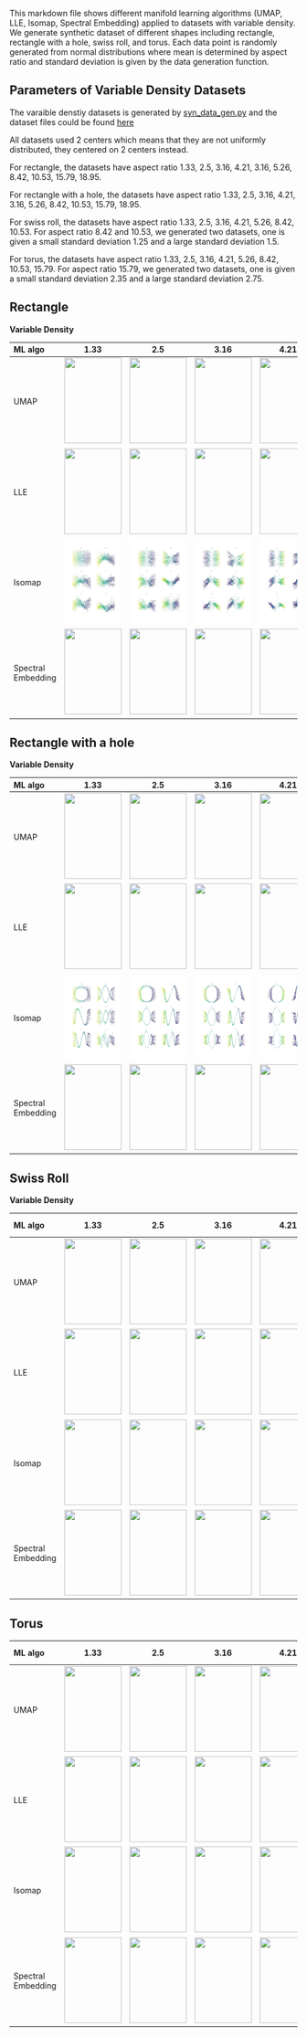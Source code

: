 This markdown file shows different manifold learning algorithms (UMAP, LLE, Isomap, Spectral Embedding) applied to datasets with variable density. We generate synthetic dataset of different shapes including rectangle, rectangle with a hole, swiss roll, and torus. Each data point is randomly generated from normal distributions where mean is determined by aspect ratio and standard deviation is given by the data generation function.

Parameters of Variable Density Datasets
---------------------------------------
The varaible denstiy datasets is generated by [syn_data_gen.py](https://github.com/mk322/manifold-learning-examples/blob/main/synthetic-data-code/syn_data_gen.py) and the dataset files could be found [here](https://github.com/mk322/manifold-learning-examples/tree/main/synthetic-data-file/variable-density-datasets) 

All datasets used 2 centers which means that they are not uniformly distributed, they centered on 2 centers instead. 

For rectangle, the datasets have aspect ratio 1.33, 2.5, 3.16, 4.21, 3.16, 5.26, 8.42, 10.53, 15.79, 18.95. 

For rectangle with a hole, the datasets have aspect ratio 1.33, 2.5, 3.16, 4.21, 3.16, 5.26, 8.42, 10.53, 15.79, 18.95. 

For swiss roll, the datasets have aspect ratio 1.33, 2.5, 3.16, 4.21, 5.26, 8.42, 10.53. For aspect ratio 8.42 and 10.53, we generated two datasets, one is given a small standard deviation 1.25 and a large standard deviation 1.5.

For torus, the datasets have aspect ratio 1.33, 2.5, 3.16, 4.21, 5.26, 8.42, 10.53, 15.79. For aspect ratio 15.79, we generated two datasets, one is given a small standard deviation 2.35 and a large standard deviation 2.75.




Rectangle
---------

**Variable Density**

| ML algo | 1.33    | 2.5    | 3.16 | 4.21 | 5.26 | 8.42 | 10.53 | 15.79 | 18.95  |
| :---    | :----:| :---: |   :----:    |   :----:    |    :----:    |    :----:    |    :----:    |    :----:    |    :----:    |
| UMAP    | <img src =https://user-images.githubusercontent.com/81238710/216546349-29623b8b-45ef-4d41-b592-3c683596a07a.jpeg width="100" height="150"> | <img src =https://user-images.githubusercontent.com/81238710/216546417-ee22702c-f7ee-4928-813b-17dc115ffc79.jpeg width="100" height="150"> | <img src =https://user-images.githubusercontent.com/81238710/216546276-7329ff69-f366-4894-8dd1-704d451c1319.jpeg width="100" height="150"> | <img src =https://user-images.githubusercontent.com/81238710/216546062-e937859f-1c8a-4737-9ecb-80f2a211cf5a.jpeg width="100" height="150"> | <img src =https://user-images.githubusercontent.com/81238710/216545994-f7cb5e4a-614b-4660-a277-8619e8a8aae1.jpeg width="100" height="150"> | <img src =https://user-images.githubusercontent.com/81238710/216545901-d9b27e1c-d50c-4897-b3ba-3ddeb0f91b16.jpeg width="100" height="150"> | <img src =https://user-images.githubusercontent.com/81238710/216545833-cc521e3c-ab21-4794-96e4-b945078bc238.jpeg width="100" height="150"> | <img src =https://user-images.githubusercontent.com/81238710/216545407-3d19b4ac-206c-4698-b255-e40fbd743e07.jpeg width="100" height="150"> | <img src =https://user-images.githubusercontent.com/81238710/216545276-d1e75b3d-cb69-4de5-bec0-8744ef2a27f4.jpeg width="100" height="150"> |
| LLE    | <img src =https://user-images.githubusercontent.com/91905313/217168170-ad1b3859-bed7-4108-9983-6b8c40649e3d.jpg width="100" height="150"> | <img src =https://user-images.githubusercontent.com/91905313/217168341-17740623-4115-4780-b2f9-aad92cd691d8.jpg width="100" height="150"> | <img src =https://user-images.githubusercontent.com/91905313/217168312-b37d99dd-7d3b-4cdf-bc43-246adf4e2ffe.jpg width="100" height="150"> | <img src =https://user-images.githubusercontent.com/91905313/217168279-2d9dae26-cebf-417c-ae4b-009a468b0551.jpg width="100" height="150"> | <img src =https://user-images.githubusercontent.com/91905313/217168263-53b5dd1a-3edb-434d-b9e1-245f78a0e0b3.jpg width="100" height="150"> | <img src =https://user-images.githubusercontent.com/91905313/217168244-5d5fb55e-d77d-44a3-8884-9ba4335ef019.jpg width="100" height="150"> | <img src =https://user-images.githubusercontent.com/91905313/217168329-d0a9d153-e417-4298-99f2-a41e602afcd5.jpg width="100" height="150"> | <img src =https://user-images.githubusercontent.com/91905313/217168225-a59ceac8-2131-40d5-a17f-91692b4ec34a.jpg width="100" height="150"> | <img src =https://user-images.githubusercontent.com/91905313/217168216-58f14b9d-b530-4ce1-96c8-32f4344d6d4d.jpg width="100" height="150"> |
| Isomap |<img src = aspect-ratio-plots/Isomap/variable_density/Rectangle/Non-uniform_rect_n6935_dim20_a4b3_2Centers_sd0.75_x.jpg width="100" height="150">|<img src = aspect-ratio-plots/Isomap/variable_density/Rectangle/Non-uniform_rect_n7267_dim20_a5b2_2Centers_sd0.5714285714285714_x.jpg width="100" height="150">|<img src = aspect-ratio-plots/Isomap/variable_density/Rectangle/Non-uniform_rect_n7107_dim20_a6b1.9_2Centers_sd0.5937499999999999_x.jpg width="100" height="150">|<img src = aspect-ratio-plots/Isomap/variable_density/Rectangle/Non-uniform_rect_n6861_dim20_a8b1.9_2Centers_sd0.6586666666666666_x.jpg width="100" height="150">|<img src = aspect-ratio-plots/Isomap/variable_density/Rectangle/Non-uniform_rect_n6370_dim20_a10b1.9_2Centers_sd0.76_x.jpg width="100" height="150">|<img src = aspect-ratio-plots/Isomap/variable_density/Rectangle/Non-uniform_rect_n6058_dim20_a16b1.9_2Centers_sd1.2666666666666666_x.jpg width="100" height="150">|<img src = aspect-ratio-plots/Isomap/variable_density/Rectangle/Non-uniform_rect_n7193_dim20_a20b1.9_2Centers_sd1.4869565217391305_x.jpg width="100" height="150">|<img src = aspect-ratio-plots/Isomap/variable_density/Rectangle/Non-uniform_rect_n5824_dim20_a30b1.9_2Centers_sd1.9_x.jpg width="100" height="150">|<img src = aspect-ratio-plots/Isomap/variable_density/Rectangle/Non-uniform_rect_n5170_dim20_a36b1.9_2Centers_sd2.5999999999999996_x.jpg width="100" height="150">|
| Spectral Embedding | <img src =https://user-images.githubusercontent.com/81238710/216730187-13576e81-5eaf-42b3-9ae2-5da01cced549.jpeg width="100" height="150"> | <img src =https://user-images.githubusercontent.com/81238710/216730191-1acd6a87-6ddd-484c-87d2-59e10688af62.jpeg width="100" height="150"> | <img src =https://user-images.githubusercontent.com/81238710/216730198-2ae7cc63-b5ca-48de-8931-f5b6cfe804c8.jpeg width="100" height="150"> | <img src =https://user-images.githubusercontent.com/81238710/216730208-b79c1547-e471-4683-82e4-8875cb62181e.jpeg width="100" height="150"> | <img src =https://user-images.githubusercontent.com/81238710/216730218-92ab4edd-528b-462e-8727-d19aea9fbcc3.jpeg width="100" height="150"> | <img src =https://user-images.githubusercontent.com/81238710/216730224-32094d15-6bf0-4aab-9ec5-6ec412a4b495.jpeg width="100" height="150"> | <img src =https://user-images.githubusercontent.com/81238710/216730230-658e0918-39cb-400b-b5bb-1988947d5887.jpeg width="100" height="150"> | <img src =https://user-images.githubusercontent.com/81238710/216730235-ba8e6c3d-06e6-415e-bf2e-21864b196abb.jpeg width="100" height="150"> | <img src =https://user-images.githubusercontent.com/81238710/216730241-47506402-a39b-4ba8-bfcc-739fe65f3b55.jpeg width="100" height="150"> |

Rectangle with a hole
---------

**Variable Density**

| ML algo | 1.33       | 2.5       | 3.16 | 4.21 | 5.26 | 8.42 | 10.53 | 15.79 | 18.95  |
| :---    |    :----:   |   :---: |   :----:    |   :----:    |    :----:    |    :----:    |    :----:    |    :----:    |    :----:    |
| UMAP    | <img src =https://user-images.githubusercontent.com/81238710/216550025-03ef7a7e-f67d-4680-85b9-388b5c2c4d19.jpeg width="100" height="150"> | <img src =https://user-images.githubusercontent.com/81238710/216550007-75de9383-c445-403a-8ba4-7f840951a75d.jpeg width="100" height="150"> | <img src =https://user-images.githubusercontent.com/81238710/216550041-9c12e7ae-fbd2-457e-842d-25dba736ca7f.jpeg width="100" height="150"> | <img src =https://user-images.githubusercontent.com/81238710/216550056-06a6f651-982e-42ed-9c34-00e0144a5d7f.jpeg width="100" height="150"> | <img src =https://user-images.githubusercontent.com/81238710/216550877-01e949ae-fd7b-4a25-82f4-171284e9af1e.jpeg width="100" height="150"> | <img src =https://user-images.githubusercontent.com/81238710/216550907-41bcfb23-9d79-454f-9e1c-b3eb79210e4a.jpeg width="100" height="150"> | <img src =https://user-images.githubusercontent.com/81238710/216550932-3e99cfae-d819-444e-b2fc-fd508a9fac77.jpeg width="100" height="150"> |  <img src =https://user-images.githubusercontent.com/81238710/216550963-a4585670-45e9-4819-b366-31644e5dc8e0.jpeg width="100" height="150"> | <img src =https://user-images.githubusercontent.com/81238710/216550979-809a1612-364a-4431-83c4-1895e3395e7d.jpeg width="100" height="150"> |
| LLE    | <img src =https://user-images.githubusercontent.com/91905313/217172087-4e96604a-7c4e-4e27-9127-d37e24bf4859.jpg width="100" height="150"> | <img src =https://user-images.githubusercontent.com/91905313/217172112-1147aab6-41f3-424d-8974-08384140dae7.jpg width="100" height="150"> | <img src =https://user-images.githubusercontent.com/91905313/217172133-27cd5197-dabc-4e65-a5a2-9534e52b410b.jpg width="100" height="150"> | <img src =https://user-images.githubusercontent.com/91905313/217172163-7befa458-5dda-4df6-ab91-d96056f4a95c.jpg width="100" height="150"> | <img src =https://user-images.githubusercontent.com/91905313/217172183-7fbadd7b-ccd0-4615-a7cc-fed395306eb5.jpg width="100" height="150"> | <img src =https://user-images.githubusercontent.com/91905313/217172205-8fdbcbc4-24e5-4c43-bc84-4ed2fb83cded.jpg width="100" height="150"> | <img src =https://user-images.githubusercontent.com/91905313/217172230-26efc21e-187f-4d97-b0d7-d4e2f07ad483.jpg width="100" height="150"> | <img src =https://user-images.githubusercontent.com/91905313/217172251-4cc7c6ef-9d8e-4e31-a69e-e7b7d1001a62.jpg width="100" height="150"> | <img src =https://user-images.githubusercontent.com/91905313/217172266-ba6fd36b-4afa-4601-9776-dc30834f6f12.jpg width="100" height="150"> |
| Isomap |<img src = aspect-ratio-plots/Isomap/variable_density/RectangleHole/Non-uniform_rectHole_n4970_dim20_a4b3_2Centers_sd0.75_x.jpg width="100" height="150">|<img src = aspect-ratio-plots/Isomap/variable_density/RectangleHole/Non-uniform_rectHole_n5506_dim20_a5b2_2Centers_sd0.5714285714285714_x.jpg width="100" height="150">|<img src = aspect-ratio-plots/Isomap/variable_density/RectangleHole/Non-uniform_rectHole_n5466_dim20_a6b1.9_2Centers_sd0.5937499999999999_x.jpg width="100" height="150">|<img src = aspect-ratio-plots/Isomap/variable_density/RectangleHole/Non-uniform_rectHole_n5365_dim20_a8b1.9_2Centers_sd0.6586666666666666_x.jpg width="100" height="150">|<img src = aspect-ratio-plots/Isomap/variable_density/RectangleHole/Non-uniform_rectHole_n5059_dim20_a10b1.9_2Centers_sd0.76_x.jpg width="100" height="150">|<img src = aspect-ratio-plots/Isomap/variable_density/RectangleHole/Non-uniform_rectHole_n4887_dim20_a16b1.9_2Centers_sd1.2666666666666666_x.jpg width="100" height="150">|<img src = aspect-ratio-plots/Isomap/variable_density/RectangleHole/Non-uniform_rectHole_n5815_dim20_a20b1.9_2Centers_sd1.4869565217391305_x.jpg width="100" height="150">|<img src = aspect-ratio-plots/Isomap/variable_density/RectangleHole/Non-uniform_rectHole_n4746_dim20_a30b1.9_2Centers_sd1.9_x.jpg width="100" height="150">|<img src = aspect-ratio-plots/Isomap/variable_density/RectangleHole/Non-uniform_rectHole_n4255_dim20_a36b1.9_2Centers_sd2.5999999999999996_x.jpg width="100" height="150">|
| Spectral Embedding | <img src =https://user-images.githubusercontent.com/81238710/216730659-a3ead39f-db5f-4a15-93c0-a30b2dc1e0b9.jpeg width="100" height="150"> | <img src =https://user-images.githubusercontent.com/81238710/216730670-48d38d43-eb3a-4387-822a-ab424bb2be0a.jpeg width="100" height="150"> | <img src =https://user-images.githubusercontent.com/81238710/216730675-736b924b-b346-4b9d-9c5f-814517c5fb70.jpeg width="100" height="150"> | <img src =https://user-images.githubusercontent.com/81238710/216730687-588a4194-ab34-49b9-89b0-ca7caec524b6.jpeg width="100" height="150"> | <img src =https://user-images.githubusercontent.com/81238710/216730700-ee390eee-ae59-4daa-ad0f-e27001c119ca.jpeg width="100" height="150"> | <img src =https://user-images.githubusercontent.com/81238710/216730706-ea917f2b-8029-40b4-ae86-10ec19f25b88.jpeg width="100" height="150"> | <img src =https://user-images.githubusercontent.com/81238710/216730712-9a1cf2c4-7de6-430c-ba3d-6b8c7efba068.jpeg width="100" height="150"> |  <img src =https://user-images.githubusercontent.com/81238710/216730719-6c83084f-6074-46e8-87cf-d3cb37e9b71a.jpeg width="100" height="150"> | <img src =https://user-images.githubusercontent.com/81238710/216730724-602ad2d5-8b73-4e62-b7b1-a50243105f7d.jpeg width="100" height="150"> |

Swiss Roll
---------

**Variable Density**

| ML algo | 1.33 | 2.5 | 3.16 | 4.21 | 5.26  | 8.42 small sd| 8.42 large sd | 10.53 small sd| 10.53 large sd  |
| :---    |    :----:   |   :---: |   :----:    |   :----:    |    :----:    |    :----:    |    :----:    |    :----:    |    :----:    |
| UMAP    | <img src =https://user-images.githubusercontent.com/81238710/216551700-ea616003-c13a-44e2-a1c6-b1278e47b2bc.jpeg width="100" height="150"> | <img src =https://user-images.githubusercontent.com/81238710/216551722-5083adf4-d268-4b47-a78c-1743e218e03c.jpeg width="100" height="150"> | <img src =https://user-images.githubusercontent.com/81238710/216551734-bebed870-4b5f-4818-8c91-560142d414ec.jpeg width="100" height="150"> | <img src =https://user-images.githubusercontent.com/81238710/216551750-322be775-c15c-4fde-9a45-c3a760637cdf.jpeg width="100" height="150"> | <img src =https://user-images.githubusercontent.com/81238710/216551768-006e2e7a-b9ca-449a-b15f-48c5324d7993.jpeg width="100" height="150"> | <img src =https://user-images.githubusercontent.com/81238710/216551789-d3ddd2e7-b97b-4aa1-82b1-715e148e42d2.jpeg width="100" height="150"> | <img src =https://user-images.githubusercontent.com/81238710/216685429-013e6e64-a5e6-4ef3-9f49-25b4b7e6fa5d.jpeg width="100" height="150"> |  <img src =https://user-images.githubusercontent.com/81238710/216685460-179d3d99-15a5-4a20-b3cc-6f4bb3c59220.jpeg width="100" height="150"> | <img src =https://user-images.githubusercontent.com/81238710/216685445-43bc78a1-8d8d-4b24-b702-94267f5353e7.jpeg width="100" height="150"> |
| LLE    | <img src =https://user-images.githubusercontent.com/91905313/217174351-e1cd3f37-481c-44ec-be76-674eb180ecb0.jpg width="100" height="150"> | <img src =https://user-images.githubusercontent.com/91905313/217174583-61b5103b-bdaa-402f-992e-2c7594f77371.jpg width="100" height="150"> | <img src =https://user-images.githubusercontent.com/91905313/217174554-dec9c048-51a6-4421-a405-062c115a220b.jpg width="100" height="150"> | <img src =https://user-images.githubusercontent.com/91905313/217174386-6b92961f-609b-4fff-a36b-26b865e515f8.jpg width="100" height="150"> | <img src =https://user-images.githubusercontent.com/91905313/217174530-aa155b1a-d6b0-46da-bea3-f2bb81e7a08b.jpg width="100" height="150"> | <img src =https://user-images.githubusercontent.com/91905313/217174490-a1dfdefa-9172-4aa7-ac2d-ae07cc2625bb.jpg width="100" height="150"> | <img src =https://user-images.githubusercontent.com/91905313/217174659-7311994e-1ae8-4540-ae3d-0f763b7a2fe6.jpg width="100" height="150"> |  <img src =https://user-images.githubusercontent.com/91905313/217174409-16fb4376-4d1b-44c5-b68d-a7d26e5dd834.jpg width="100" height="150"> | <img src =https://user-images.githubusercontent.com/91905313/217174624-527387e5-e0fa-4825-aa3f-cb49f807a216.jpg width="100" height="150"> |
| Isomap    | <img src =https://user-images.githubusercontent.com/81238710/216726670-1e0a45f7-67d8-47f0-baa2-7bed7f5d4a47.jpeg width="100" height="150"> | <img src =https://user-images.githubusercontent.com/81238710/216726580-5b681180-7410-4c35-8352-9b8f10d8b0e3.jpeg width="100" height="150"> | <img src =https://user-images.githubusercontent.com/81238710/216726592-0e7690e6-a03c-4337-9ed6-5c69b2f7b995.jpeg width="100" height="150"> | <img src =https://user-images.githubusercontent.com/81238710/216726649-79030b91-db78-45fa-9d04-4f7b8399049f.jpeg width="100" height="150"> | <img src =https://user-images.githubusercontent.com/81238710/216726607-2c0dc4f1-80ad-498f-90c6-a16fb68b26b6.jpeg width="100" height="150"> | <img src =https://user-images.githubusercontent.com/81238710/216726617-7d4715ab-72d1-44b6-aa5c-1f2f9707aef9.jpeg width="100" height="150"> | <img src =https://user-images.githubusercontent.com/81238710/216726554-596a87ad-d56c-4ed1-a10a-a4a39b7a3504.jpeg width="100" height="150"> |  <img src =https://user-images.githubusercontent.com/81238710/216726628-9fae0e14-998c-4cca-bbf8-cf5691c86aae.jpeg width="100" height="150"> | <img src =https://user-images.githubusercontent.com/81238710/216726570-6126b636-cf26-4ad0-87cc-9fd37a238199.jpeg width="100" height="150"> |
| Spectral Embedding | <img src =https://user-images.githubusercontent.com/81238710/216731054-65de4e5a-736b-4297-89b5-d7096b711a74.jpeg width="100" height="150"> | <img src =https://user-images.githubusercontent.com/81238710/216731066-13d12723-bc53-4b2e-8465-a774af186f7d.jpeg width="100" height="150"> | <img src =https://user-images.githubusercontent.com/81238710/216731076-b7498fc9-de71-45bb-9e00-670ded1c4e5a.jpeg width="100" height="150"> | <img src =https://user-images.githubusercontent.com/81238710/216731082-4e7979b3-9817-44ec-8482-405a78e4965d.jpeg width="100" height="150"> | <img src =https://user-images.githubusercontent.com/81238710/216731088-97bb2349-3829-45f6-b861-9bca82261ee7.jpeg width="100" height="150"> | <img src =https://user-images.githubusercontent.com/81238710/216731095-fc826375-4bdf-4eda-8437-ef921f337b2c.jpeg width="100" height="150"> | <img src =https://user-images.githubusercontent.com/81238710/216731150-cef3f400-2eed-4c86-83f9-468cb1bd25f0.jpeg width="100" height="150"> |  <img src =https://user-images.githubusercontent.com/81238710/216731110-4b74f161-8ae3-455b-89e5-5cf6bceec1c6.jpeg width="100" height="150"> | <img src =https://user-images.githubusercontent.com/81238710/216731130-379f45f3-3620-4280-b896-1cf728940dd2.jpeg width="100" height="150"> |

Torus
---------


| ML algo | 1.33       | 2.5       | 3.16 | 4.21 | 5.26 | 8.42 | 10.53  | 15.79 small sd| 15.79 large sd  |
| :---    |    :----:   |   :---: |   :----:    |   :----:    |    :----:    |    :----:    |    :----:    |    :----:    |    :----:    |
| UMAP    | <img src =https://user-images.githubusercontent.com/81238710/216723979-991b1df3-2800-423a-a9bd-73388993477c.jpeg width="100" height="150"> | <img src =https://user-images.githubusercontent.com/81238710/216724082-1ea6c491-5244-4995-9135-9a658da9bb55.jpeg width="100" height="150"> | <img src =https://user-images.githubusercontent.com/81238710/216723939-b0a14025-7896-4865-8822-b162f71c4308.jpeg width="100" height="150"> | <img src =https://user-images.githubusercontent.com/81238710/216724005-231e4953-e3d5-4ec4-bfa1-23b06f09ac07.jpeg width="100" height="150"> | <img src =https://user-images.githubusercontent.com/81238710/216724050-aa02095c-717b-42d2-b859-3455a4e322f7.jpeg width="100" height="150"> | <img src =https://user-images.githubusercontent.com/81238710/216723933-6e671dc6-0952-40dd-ae01-2a694ea6cae7.jpeg width="100" height="150"> | <img src =https://user-images.githubusercontent.com/81238710/216723959-d6d07faf-3185-4cb5-a131-1c4a07e4f2d1.jpeg width="100" height="150"> |  <img src =https://user-images.githubusercontent.com/81238710/216724113-ad6b230f-6370-4f9b-811f-e5d96b9e5cb4.jpeg width="100" height="150"> | <img src =https://user-images.githubusercontent.com/81238710/216724136-b67b2879-aae6-48ff-a7c1-5984e854e1ff.jpeg width="100" height="150"> |
| LLE    | <img src =https://user-images.githubusercontent.com/91905313/217187921-edca6da4-2ed2-44af-958f-215424e8092d.png width="100" height="150"> | <img src =https://user-images.githubusercontent.com/91905313/217187932-a75618db-e4b9-4d25-a862-cbe2bd299647.png width="100" height="150"> | <img src =https://user-images.githubusercontent.com/91905313/217187942-25ebfbbd-170a-4219-9a8f-faaa80e2646b.png width="100" height="150"> | <img src =https://user-images.githubusercontent.com/91905313/217187956-dccafc73-ab12-45ed-be59-e6d56563bcb9.png width="100" height="150"> | <img src =https://user-images.githubusercontent.com/91905313/217187975-3217e0a2-95ae-4f66-a438-0e785f1673ce.png width="100" height="150"> | <img src =https://user-images.githubusercontent.com/91905313/217187991-d7da1cde-bb15-4fcb-a08e-2d6536d65194.png width="100" height="150"> | <img src =https://user-images.githubusercontent.com/91905313/217188009-4c5235bc-8f0a-4596-ac46-d7536f0e4a82.png width="100" height="150"> | <img src =https://user-images.githubusercontent.com/91905313/217188025-24b4031e-309c-42b3-b311-4071ba066fd2.png width="100" height="150"> | <img src =https://user-images.githubusercontent.com/91905313/217188037-39fbff12-670e-4a49-a27f-b8089b9418f4.png width="100" height="150"> |
| Isomap    | <img src =https://user-images.githubusercontent.com/81238710/216729799-ad8df357-af20-4b4e-b07e-4007b1ce163f.jpeg width="100" height="150"> | <img src =https://user-images.githubusercontent.com/81238710/216729858-2ef79f92-d29e-47bc-9fdc-c9a561012dbe.jpeg width="100" height="150"> | <img src =https://user-images.githubusercontent.com/81238710/216729771-d7f72e9c-585e-425f-ab36-cc4aebf7624f.jpeg width="100" height="150"> | <img src =https://user-images.githubusercontent.com/81238710/216729814-9f078132-a980-4863-867b-c4458b6bbe4e.jpeg width="100" height="150"> | <img src =https://user-images.githubusercontent.com/81238710/216729825-7a98594f-0625-400f-bd37-626f947edaf3.jpeg width="100" height="150"> | <img src =https://user-images.githubusercontent.com/81238710/216729766-914f744f-3ff7-49b1-8236-44e1c3d6287d.jpeg width="100" height="150"> | <img src =https://user-images.githubusercontent.com/81238710/216729788-f2f0a95c-f6e9-43bf-ade1-6387e01b6c29.jpeg width="100" height="150"> |  <img src =https://user-images.githubusercontent.com/81238710/216729885-e02fee01-f7e8-4873-a6af-85ce3e237f45.jpeg width="100" height="150"> | <img src =https://user-images.githubusercontent.com/81238710/216729894-82940ed1-7556-4129-92e4-dd5ff4ac30a1.jpeg width="100" height="150"> |
| Spectral Embedding | <img src =https://user-images.githubusercontent.com/81238710/216731491-3d93f511-f50b-4d21-b222-a543008a8246.jpeg width="100" height="150"> | <img src =https://user-images.githubusercontent.com/81238710/216731495-1f13c500-bc54-424b-b9b5-0090a40b72ed.jpeg width="100" height="150"> | <img src =https://user-images.githubusercontent.com/81238710/216731503-92bead4f-ef52-4b26-899e-2b7dbcf35f11.jpeg width="100" height="150"> | <img src =https://user-images.githubusercontent.com/81238710/216731517-9fc71998-a623-4e51-9653-22d675178191.jpeg width="100" height="150"> | <img src =https://user-images.githubusercontent.com/81238710/216731525-6453cb5f-1c22-4a45-8e12-e596a42bafae.jpeg width="100" height="150"> | <img src =https://user-images.githubusercontent.com/81238710/216731537-b677f548-e925-476e-8921-64ba4b60293f.jpeg width="100" height="150"> | <img src =https://user-images.githubusercontent.com/81238710/216731545-51960f03-c30e-463e-badb-42026087d19e.jpeg width="100" height="150"> |  <img src =https://user-images.githubusercontent.com/81238710/216731562-9d6eef2b-00ad-47d2-b18a-3608777a7bb9.jpeg width="100" height="150"> | <img src =https://user-images.githubusercontent.com/81238710/216731569-fc5a3a21-455b-4cbe-a415-5ca5e9b5552d.jpeg width="100" height="150"> |
